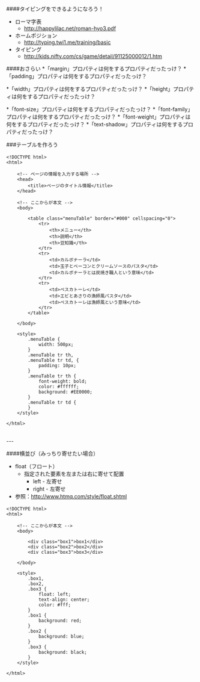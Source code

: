 ####タイピングをできるようになろう！
* ローマ字表
	* <a href="http://happylilac.net/roman-hyo3.pdf" target="_blank">http://happylilac.net/roman-hyo3.pdf</a>
* ホームポジション
	* <a href="http://typing.twi1.me/training/basic" target="_blank">http://typing.twi1.me/training/basic</a>
* タイピング
	* <a href="http://kids.nifty.com/cs/game/detail/91125000012/1.htm" target="_blank">http://kids.nifty.com/cs/game/detail/91125000012/1.htm</a>

####おさらい
*「margin」プロパティは何をするプロパティだったっけ？
*「padding」プロパティは何をするプロパティだったっけ？

*「width」プロパティは何をするプロパティだったっけ？
*「height」プロパティは何をするプロパティだったっけ？

*「font-size」プロパティは何をするプロパティだったっけ？
*「font-family」プロパティは何をするプロパティだったっけ？
*「font-weight」プロパティは何をするプロパティだったっけ？
*「text-shadow」プロパティは何をするプロパティだったっけ？



###テーブルを作ろう

```
<!DOCTYPE html>　
<html>

	<!-- ページの情報を入力する場所 -->
	<head>
		<title>ページのタイトル情報</title>
	</head>

	<!-- ここからが本文 -->
	<body>

		<table class="menuTable" border="#000" cellspacing="0">
			<tr>
				<th>メニュー</th>
				<th>説明</th>
				<th>豆知識</th>
			</tr>
			<tr>
				<td>カルボナーラ</td>
				<td>玉子とベーコンとクリームソースのパスタ</td>
				<td>カルボナーラとは炭焼き職人という意味</td>
			</tr>
			<tr>
				<td>ペスカトーレ</td>
				<td>エビとあさりの漁師風パスタ</td>
				<td>ペスカトーレは漁師風という意味</td>
			</tr>
		</table>

	</body>

	<style>
		.menuTable {
			width: 500px;
		}
		.menuTable tr th,
		.menuTable tr td, {
			padding: 10px;
		}
		.menuTable tr th {
			font-weight: bold;
			color: #ffffff;
			background: #EE0000;
		}
		.menuTable tr td {
		}
	</style>

</html>
```

<br>
---
<br>


####横並び（みっちり寄せたい場合）

* float（フロート）
	* 指定された要素を左または右に寄せて配置
		* left - 左寄せ
		* right - 左寄せ
* 参照：<a href="http://www.htmq.com/style/float.shtml">http://www.htmq.com/style/float.shtml</a>


```
<!DOCTYPE html>　
<html>

	<!-- ここからが本文 -->
	<body>

		<div class="box1">box1</div>
		<div class="box2">box2</div>
		<div class="box3">box3</div>

	</body>

	<style>
		.box1,
		.box2,
		.box3 {
			float: left;
			text-align: center;
			color: #fff;
		}
		.box1 {
			background: red;
		}
		.box2 {
			background: blue;
		}
		.box3 {
			background: black;
		}
	</style>

</html>
```